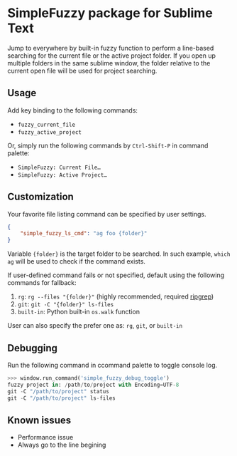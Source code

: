 # SimpleFuzzy package for Sublime Text

Jump to everywhere by built-in fuzzy function to perform a line-based searching for the current file or the active project folder. If you open up multiple folders in the same sublime window, the folder relative to the current open file will be used for project searching.

## Usage

Add key binding to the following commands:

- `fuzzy_current_file`
- `fuzzy_active_project`

Or, simply run the following commands by `Ctrl-Shift-P` in command palette:

- `SimpleFuzzy: Current File…`
- `SimpleFuzzy: Active Project…`

## Customization

Your favorite file listing command can be specified by user settings.

```json
{
	"simple_fuzzy_ls_cmd": "ag foo {folder}"
}
```

Variable `{folder}` is the target folder to be searched. In such example, `which ag` will be used to check if the command exists.

If user-defined command fails or not specified, default using the following commands for fallback:
1. `rg`: `rg --files "{folder}"` (highly recommended, required [ripgrep](https://github.com/BurntSushi/ripgrep))
2. `git`: `git -C "{folder}" ls-files`
3. `built-in`: Python built-in `os.walk` function

User can also specify the prefer one as: `rg`, `git`, or `built-in`

## Debugging

Run the following command in ccommand palette to toggle console log.
```python
>>> window.run_command('simple_fuzzy_debug_toggle')
fuzzy project in: /path/to/project with Encoding=UTF-8
git -C "/path/to/project" status
git -C "/path/to/project" ls-files
```

## Known issues

- Performance issue
- Always go to the line begining
